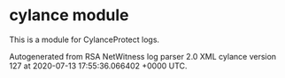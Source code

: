 # cylance module

This is a module for CylanceProtect logs.

Autogenerated from RSA NetWitness log parser 2.0 XML cylance version 127
at 2020-07-13 17:55:36.066402 +0000 UTC.

